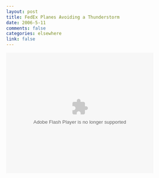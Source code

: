 ```yaml
--- 
layout: post
title: FedEx Planes Avoiding a Thunderstorm
date: 2006-5-11
comments: false
categories: elsewhere
link: false
---
```

<embed style="width:400px; height:326px;" id="VideoPlayback" align="middle" type="application/x-shockwave-flash" src="http://video.google.com/googleplayer.swf?videoUrl=http%3A%2F%2Fvp.video.google.com%2Fvideodownload%3Fversion%3D0%26secureurl%3DwAAAAG7ggqAHSiJjpW0D3w4aYTVyAPj_oHvpraj8c9weTBnuaVsG-1a9XsSS6UzpwzFiIH57QEijQdtcK4siJKVN_KU9aQZwfPWs7HXpQ4LFVoQ5cVIZ5vLowPT30ZevbJyjVl0HUtwpgPVT6QElKXKFtqNgb9cnQAkmybt863_xIS8gf17MYjPSH6CgvgUsMFanKzMnJ9E5hBCxl1H4ZIcBQ4xvu32AFtJK0Xsab1JhqdN4fpNUUD0w23jsZpyBDkvuz3bwycC9TQgCwHT_Yeppp3E%26sigh%3DLU5FmEvsNKZBtKIkXEqd__hiTK0%26begin%3D0%26len%3D46266%26docid%3D-6886880938991195179&thumbnailUrl=http%3A%2F%2Fvideo.google.com%2FThumbnailServer%3Fapp%3Dvss%26contentid%3De4cf18c7e3bf03fe%26second%3D5%26itag%3Dw320%26urlcreated%3D1147349248%26sigh%3DAYP3oS1JCtrw1TqqqFfWR4_PIVA&playerId=-6886880938991195179" allowScriptAccess="sameDomain" quality="best" bgcolor="#ffffff" scale="noScale" wmode="window" salign="TL"  FlashVars="playerMode=embedded"> </embed>

